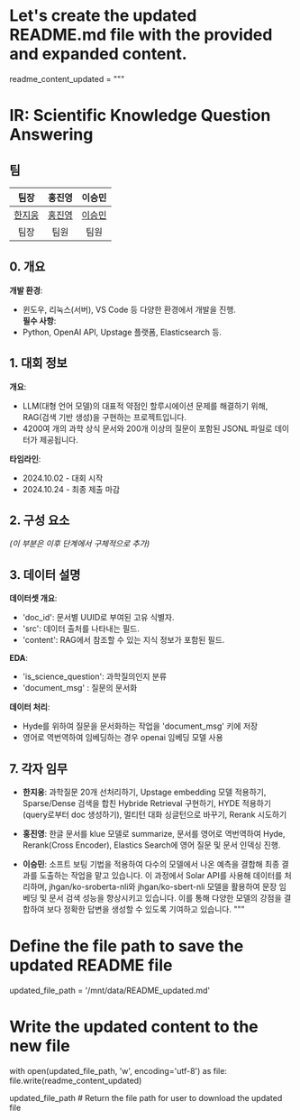 # Let's create the updated README.md file with the provided and expanded content.

readme_content_updated = """
# IR: Scientific Knowledge Question Answering

## 팀

| 팀장 | 홍진영 | 이승민 |
| :---: | :---: | :---: |
| [한지웅](https://github.com/UpstageAILab) | [홍진영](https://github.com/UpstageAILab) | [이승민](https://github.com/UpstageAILab) |
| 팀장 | 팀원 | 팀원 |

## 0. 개요
**개발 환경**:  
- 윈도우, 리눅스(서버), VS Code 등 다양한 환경에서 개발을 진행.  
**필수 사항**:  
- Python, OpenAI API, Upstage 플랫폼, Elasticsearch 등.

## 1. 대회 정보
**개요**:  
- LLM(대형 언어 모델)의 대표적 약점인 할루시에이션 문제를 해결하기 위해, RAG(검색 기반 생성)을 구현하는 프로젝트입니다.  
- 4200여 개의 과학 상식 문서와 200개 이상의 질문이 포함된 JSONL 파일로 데이터가 제공됩니다.

**타임라인**:  
- 2024.10.02 - 대회 시작  
- 2024.10.24 - 최종 제출 마감

## 2. 구성 요소
_(이 부분은 이후 단계에서 구체적으로 추가)_

## 3. 데이터 설명
**데이터셋 개요**:  
- 'doc_id': 문서별 UUID로 부여된 고유 식별자.  
- 'src': 데이터 출처를 나타내는 필드.  
- 'content': RAG에서 참조할 수 있는 지식 정보가 포함된 필드.

**EDA**: 
- 'is_science_question': 과학질의인지 분류
- 'document_msg' : 질문의 문서화

**데이터 처리**: 
- Hyde를 위하여 질문을 문서화하는 작업을 'document_msg' 키에 저장
- 영어로 역번역하여 임베딩하는 경우 openai 임베딩 모델 사용

## 7. 각자 임무
- **한지웅**: 과학질문 20개 선처리하기, Upstage embedding 모델 적용하기, Sparse/Dense 검색을 합친 Hybride Retrieval 구현하기, HYDE 적용하기(query로부터 doc 생성하기), 멀티턴 대화 싱글턴으로 바꾸기, Rerank 시도하기

- **홍진영**: 한글 문서를 klue 모델로 summarize, 문서를 영어로 역번역하여 Hyde, Rerank(Cross Encoder), Elastics Search에 영어 질문 및 문서 인덱싱 진행. 

- **이승민**: 소프트 보팅 기법을 적용하여 다수의 모델에서 나온 예측을 결합해 최종 결과를 도출하는 작업을 맡고 있습니다. 이 과정에서 Solar API를 사용해 데이터를 처리하며, jhgan/ko-sroberta-nli와 jhgan/ko-sbert-nli 모델을 활용하여 문장 임베딩 및 문서 검색 성능을 향상시키고 있습니다. 이를 통해 다양한 모델의 강점을 결합하여 보다 정확한 답변을 생성할 수 있도록 기여하고 있습니다.
"""

# Define the file path to save the updated README file
updated_file_path = '/mnt/data/README_updated.md'

# Write the updated content to the new file
with open(updated_file_path, 'w', encoding='utf-8') as file:
    file.write(readme_content_updated)

updated_file_path  # Return the file path for user to download the updated file
